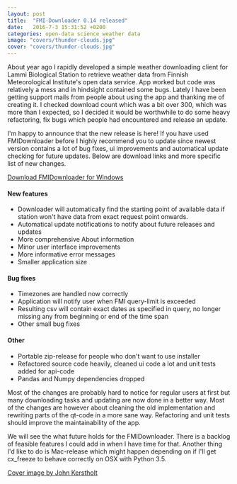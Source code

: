 ```yaml
---
layout: post
title:  "FMI-Downloader 0.14 released"
date:   2016-7-3 15:31:52 +0200
categories: open-data science weather data
image: "covers/thunder-clouds.jpg"
cover: "covers/thunder-clouds.jpg"
---
```


About year ago I rapidly developed a simple weather downloading client for Lammi Biological Station to retrieve weather data from Finnish Meteorological Institute's open data service. App worked but code was relatively a mess and in hindsight contained some bugs. Lately I have been getting support mails from people about using the app and thanking me of creating it. I checked download count which was a bit over 300, which was more than I expected, so I decided it would be worthwhile to do some heavy refactoring, fix bugs which people had encountered and release an update.

I'm happy to announce that the new release is here!
If you have used FMIDownloader before I highly recommend you to update since newest version contains a lot of bug fixes, ui improvements and automatical update checking for future updates. Below are download links and more specific list of new changes.

[Download FMIDownloader for Windows](https://github.com/Tumetsu/FMI-weather-downloader/releases/tag/v0.14)

#### New features
* Downloader will automatically find the starting point of available data if station won't have data from exact request point onwards.
* Automatical update notifications to notify about future releases and updates
* More comprehensive About information
* Minor user interface improvements
* More informative error messages
* Smaller application size

#### Bug fixes
* Timezones are handled now correctly
* Application will notify user when FMI query-limit is exceeded
* Resulting csv will contain exact dates as specified in query, no longer missing any from beginning or end of the time span
* Other small bug fixes

#### Other
* Portable zip-release for people who don't want to use installer
* Refactored source code heavily, cleaned ui code a lot and unit tests added for api-code
* Pandas and Numpy dependencies dropped

Most of the changes are probably hard to notice for regular users at first but many downloading tasks and updating are now done in a better way. Most of the changes are however about cleaning the old implementation and rewriting parts of the qt-code in a more sane way. Refactoring and unit tests should improve the maintainability of the app.

We will see the what future holds for the FMIDownloader. There is a backlog of feasible features I could add in when I have time for that. Another thing I'd like to do is Mac-release which might happen depending on if I'll get cx_freeze to behave correctly on OSX with Python 3.5.

[Cover image by John Kerstholt](http://commons.wikimedia.org/wiki/Commons:Photo_challenge/2014_-_December_-_Bad_weather#/media/File:Rolling-thunder-cloud.jpg)